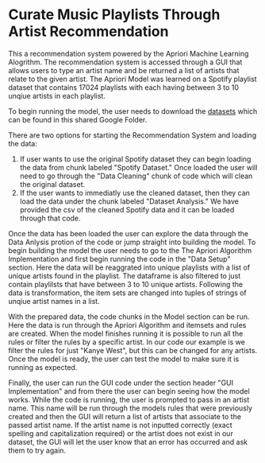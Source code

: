 # Curate Music Playlists Through Artist Recommendation

This a recommendation system powered by the Apriori Machine Learning Alogrithm. The recommendation system is accessed through a GUI that allows users to type an artist name and be returned a list of artists that relate to the given artist. The Apriori Model was learned on a Spotify playlist dataset that contains 17024 playlists with each having between 3 to 10 unqiue artists in each playlist. 

To begin running the model, the user needs to download the [datasets](https://drive.google.com/drive/folders/1nVcBvJIye0hD2Qzzpku5_gc2unJLhCxZ?usp=sharing) which can be found in this shared Google Folder. 

There are two options for starting the Recommendation System and loading the data:
1) If user wants to use the original Spotify dataset they can begin loading the data from chunk labeled "Spotify Dataset." Once loaded the user will need to go through the "Data Cleaning" chunk of code which will clean the original dataset. 
2) If the user wants to immediatly use the cleaned dataset, then they can load the data under the chunk labeled "Dataset Analysis." We have provided the csv of the cleaned Spotify data and it can be loaded through that code.

Once the data has been loaded the user can explore the data through the Data Anlysis protion of the code or jump straight into building the model. To begin building the model the user needs to go to the The Apriori Algorithm Implementation and first begin running the code in the "Data Setup" section. Here the data will be reaggrated into unique playlists with a list of unique artists found in the playlist. The dataframe is also filtered to just contain playlilsts that have between 3 to 10 unique artists. Following the data is transformation, the item sets are changed into tuples of strings of unqiue artist names in a list. 

With the prepared data, the code chunks in the Model section can be run. Here the data is run through the Apriori Algorithm and itemsets and rules are created. When the model finishes running it is possible to run all the rules or filter the rules by a specific artist. In our code our example is we filter the rules for just "Kanye West", but this can be changed for any artists. Once the model is ready, the user can test the model to make sure it is running as expected.

Finally, the user can run the GUI code under the section header "GUI Implementation" and from there the user can begin seeing how the model works. While the code is running, the user is prompted to pass in an artist name. This name will be run through the models rules that were previously created and then the GUI will return a list of artists that associate to the passed artist name. If the artist name is not inputted correctly (exact spelling and capitalization required) or the artist does not exist in our dataset, the GUI will let the user know that an error has occurred and ask them to try again.
